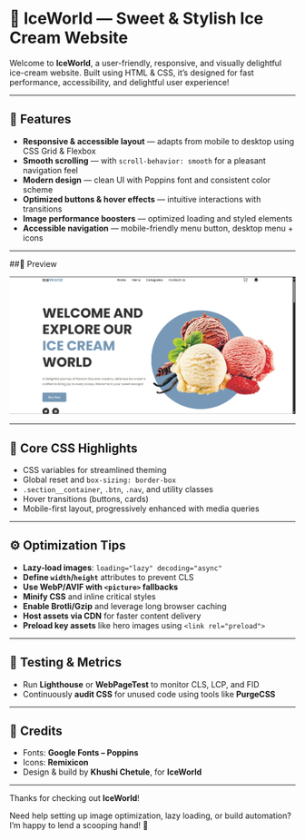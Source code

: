 # 🍨 IceWorld — Sweet & Stylish Ice Cream Website

Welcome to **IceWorld**, a user-friendly, responsive, and visually delightful ice-cream website. Built using HTML & CSS, it’s designed for fast performance, accessibility, and delightful user experience!

---

## 🚀 Features

- **Responsive & accessible layout** — adapts from mobile to desktop using CSS Grid & Flexbox  
- **Smooth scrolling** — with `scroll-behavior: smooth` for a pleasant navigation feel  
- **Modern design** — clean UI with Poppins font and consistent color scheme  
- **Optimized buttons & hover effects** — intuitive interactions with transitions  
- **Image performance boosters** — optimized loading and styled elements  
- **Accessible navigation** — mobile-friendly menu button, desktop menu + icons

---

##👀 Preview

![Alt text](images/Preview.png)


---

## 🧩 Core CSS Highlights

- CSS variables for streamlined theming  
- Global reset and `box-sizing: border-box`  
- `.section__container`, `.btn`, `.nav`, and utility classes  
- Hover transitions (buttons, cards)  
- Mobile-first layout, progressively enhanced with media queries

---

## ⚙️ Optimization Tips

- **Lazy-load images**: `loading="lazy" decoding="async"`  
- **Define `width`/`height`** attributes to prevent CLS  
- **Use WebP/AVIF with `<picture>` fallbacks**  
- **Minify CSS** and inline critical styles  
- **Enable Brotli/Gzip** and leverage long browser caching  
- **Host assets via CDN** for faster content delivery  
- **Preload key assets** like hero images using `<link rel="preload">`

---

## 🧪 Testing & Metrics

- Run **Lighthouse** or **WebPageTest** to monitor CLS, LCP, and FID  
- Continuously **audit CSS** for unused code using tools like **PurgeCSS**

---

## 🎉 Credits

- Fonts: **Google Fonts – Poppins**  
- Icons: **Remixicon**  
- Design & build by **Khushi Chetule**, for **IceWorld**

---

Thanks for checking out **IceWorld**!  

Need help setting up image optimization, lazy loading, or build automation? I’m happy to lend a scooping hand! 🍦

